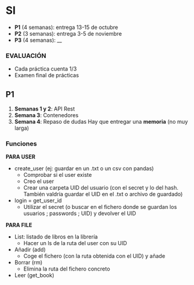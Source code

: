 # SI
* **P1** (4 semanas): entrega 13-15 de octubre
* **P2** (3 semanas): entrega 3-5 de noviembre
* **P3** (4 semanas): __

### EVALUACIÓN
- Cada práctica cuenta 1/3
- Examen final de prácticas

## P1
1. **Semanas 1 y 2**: API Rest
2. **Semana 3**: Contenedores
3. **Semana 4**: Repaso de dudas
Hay que entregar una **memoria** (no muy larga)


### Funciones
**PARA USER**
* create_user (ej: guardar en un .txt o un csv con pandas)
  * Comprobar si el user existe
  * Creo el user
  * Crear una carpeta UID del usuario (con el secret y lo del hash. También valdría guardar el UID en el .txt o archivo de guardado)
* login = get_user_id
  * Utilizar el secret (o buscar en el fichero donde se guardan los usuarios ; passwords ; UID) y devolver el UID

**PARA FILE**
* List: listado de libros en la librería
  * Hacer un ls de la ruta del user con su UID
* Añadir (add)
  * Coge el fichero (con la ruta obtenida con el UID) y añade
* Borrar (rm)
  * Elimina la ruta del fichero concreto
* Leer (get_book)
